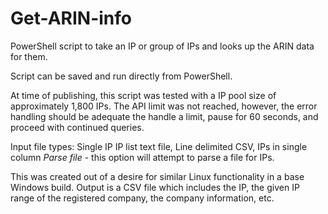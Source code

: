 # Get-ARIN-info
PowerShell script to take an IP or group of IPs and looks up the ARIN data for them. 

Script can be saved and run directly from PowerShell.

At time of publishing, this script was tested with a IP pool size of approximately 1,800 IPs. The API limit was not reached, however, the error handling should be adequate the handle a limit, pause for 60 seconds, and proceed with continued queries. 

Input file types:
  Single IP
  IP list text file, Line delimited
  CSV, IPs in single column
  *Parse file* - this option will attempt to parse a file for IPs.

This was created out of a desire for similar Linux functionality in a base Windows build. Output is a CSV file which includes the IP, the given IP range of the registered company, the company information, etc.

